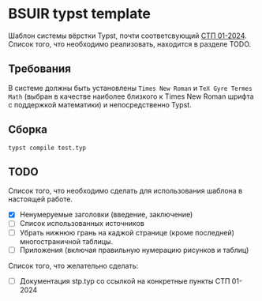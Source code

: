 # BSUIR typst template

Шаблон системы вёрстки Typst, почти соответсвующий [СТП 01-2024](https://www.bsuir.by/m/12_100229_1_185586.pdf). 
Список того, что необходимо реализовать, находится в разделе TODO.

## Требования 

В системе должны быть установлены `Times New Roman` и `TeX Gyre Termes Math` (выбран в качестве наиболее 
близкого к Times New Roman шрифта с поддержкой математики) и непосредственно Typst.

## Сборка

```
typst compile test.typ
```

## TODO 

Список того, что необходимо сделать для использования шаблона в настоящей работе.

- [x] Ненумеруемые заголовки (введение, заключение)
- [ ] Список использованных источников
- [ ] Убрать нижнюю грань на каджой странице (кроме последней) многостраничной таблицы.
- [ ] Приложения (включая правильную нумерацию рисунков и таблиц)

Список того, что желательно сделать:

- [ ] Документация stp.typ со ссылкой на конкретные пункты СТП 01-2024



